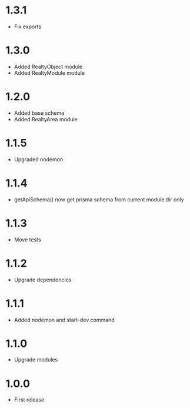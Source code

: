 1.3.1
===============================
- Fix exports

1.3.0
===============================
- Added RealtyObject module
- Added RealtyModule module

1.2.0
===============================
- Added base schema
- Added RealtyArea module

1.1.5
===============================
- Upgraded nodemon

1.1.4
===============================
- getApiSchema() now get prisma schema from current module dir only

1.1.3
===============================
- Move tests

1.1.2
===============================
- Upgrade dependencies

1.1.1
===============================
- Added nodemon and start-dev command

1.1.0
===============================
- Upgrade modules

1.0.0
===============================
- First release
